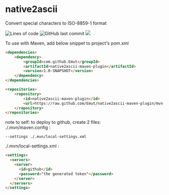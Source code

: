 # native2ascii
Convert special characters to ISO-8859-1 format

<img alt="Lines of code" src="https://img.shields.io/tokei/lines/github/Emut/native2ascii-maven-plugin"> <img alt="GitHub last commit" src="https://img.shields.io/github/last-commit/Emut/native2ascii-maven-plugin"> <img src="https://img.shields.io/badge/maven-1.0--SNAPSHOT-yellow">

To use with Maven, add below snippet to project's pom.xml
```html
<dependencies>
    <dependency>
        <groupId>com.github.Emut</groupId>
        <artifactId>native2ascii-maven-plugin</artifactId>
        <version>1.0-SNAPSHOT</version>
    </dependency>
</dependencies>

<repositories>
    <repository>
        <id>native2ascii-maven-plugin</id>
        <url>https://raw.github.com/Emut/native2ascii-maven-plugin/mvn-repo/</url>
    </repository>
</repositories>
```

note to self: to deploy to github, create 2 files:<br>
./.mvn/maven.config : 
```
--settings ./.mvn/local-settings.xml
```
./.mvn/local-settings.xml : <br>
```html
<settings>
  <servers>
    <server>
      <id>github</id>
      <password>"the generated token"</password>
    </server>
  </servers>
</settings>
```
